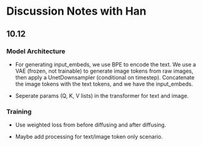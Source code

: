 # Discussion Notes with Han

## 10.12

### Model Architecture

- For generating input_embeds, we use BPE to encode the text. We use a VAE (frozen, not trainable) to generate image tokens from raw images, then apply a UnetDownsampler (conditional on timestep). Concatenate the image tokens with the text tokens, and we have the input_embeds.

- Seperate params (Q, K, V lists) in the transformer for text and image. 
  
### Training

- Use weighted loss from before diffusing and after diffusing.

- Maybe add processing for text/image token only scenario.